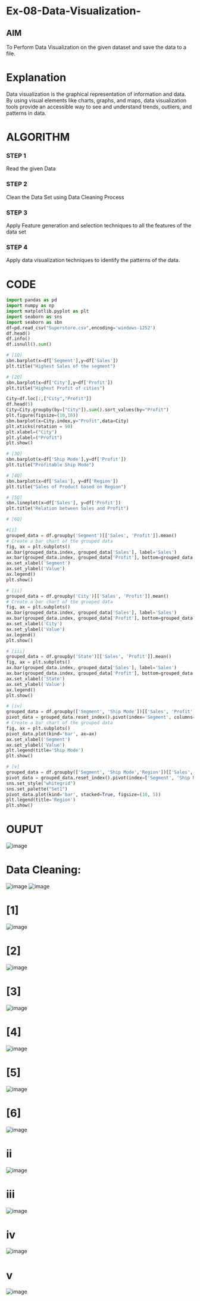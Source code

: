 # Ex-08-Data-Visualization-

## AIM
To Perform Data Visualization on the given dataset and save the data to a file. 

# Explanation
Data visualization is the graphical representation of information and data. By using visual elements like charts, graphs, and maps, data visualization tools provide an accessible way to see and understand trends, outliers, and patterns in data.

# ALGORITHM
### STEP 1
Read the given Data
### STEP 2
Clean the Data Set using Data Cleaning Process
### STEP 3
Apply Feature generation and selection techniques to all the features of the data set
### STEP 4
Apply data visualization techniques to identify the patterns of the data.


# CODE
```python
import pandas as pd
import numpy as np
import matplotlib.pyplot as plt
import seaborn as sns
import seaborn as sbn
df=pd.read_csv("Superstore.csv",encoding='windows-1252')
df.head()
df.info()
df.isnull().sum()

# [1Q]
sbn.barplot(x=df['Segment'],y=df['Sales'])
plt.title("Highest Sales of the segment")

# [2Q]
sbn.barplot(x=df['City'],y=df['Profit'])
plt.title("Highest Profit of cities")

City=df.loc[:,["City","Profit"]]
df.head(5)
City=City.groupby(by=["City"]).sum().sort_values(by="Profit")
plt.figure(figsize=(10,10))
sbn.barplot(x=City.index,y="Profit",data=City)
plt.xticks(rotation = 90)
plt.xlabel=("City")
plt.ylabel=("Profit")
plt.show()

# [3Q]
sbn.barplot(x=df['Ship Mode'],y=df['Profit'])
plt.title("Profitable Ship Mode")

# [4Q]
sbn.barplot(x=df['Sales'], y=df['Region'])
plt.title("Sales of Product based on Region")

# [5Q]
sbn.lineplot(x=df['Sales'], y=df['Profit'])
plt.title("Relation between Sales and Profit")

# [6Q] 

#[i]
grouped_data = df.groupby('Segment')[['Sales', 'Profit']].mean()
# Create a bar chart of the grouped data
fig, ax = plt.subplots()
ax.bar(grouped_data.index, grouped_data['Sales'], label='Sales')
ax.bar(grouped_data.index, grouped_data['Profit'], bottom=grouped_data['Sales'], label='Profit')
ax.set_xlabel('Segment')
ax.set_ylabel('Value')
ax.legend()
plt.show()

# [ii]
grouped_data = df.groupby('City')[['Sales', 'Profit']].mean()
# Create a bar chart of the grouped data
fig, ax = plt.subplots()
ax.bar(grouped_data.index, grouped_data['Sales'], label='Sales')
ax.bar(grouped_data.index, grouped_data['Profit'], bottom=grouped_data['Sales'], label='Profit')
ax.set_xlabel('City')
ax.set_ylabel('Value')
ax.legend()
plt.show()

# [iii]
grouped_data = df.groupby('State')[['Sales', 'Profit']].mean()
fig, ax = plt.subplots()
ax.bar(grouped_data.index, grouped_data['Sales'], label='Sales')
ax.bar(grouped_data.index, grouped_data['Profit'], bottom=grouped_data['Sales'], label='Profit')
ax.set_xlabel('State')
ax.set_ylabel('Value')
ax.legend()
plt.show()

# [iv]
grouped_data = df.groupby(['Segment', 'Ship Mode'])[['Sales', 'Profit']].mean()
pivot_data = grouped_data.reset_index().pivot(index='Segment', columns='Ship Mode', values=['Sales', 'Profit'])
# Create a bar chart of the grouped data
fig, ax = plt.subplots()
pivot_data.plot(kind='bar', ax=ax)
ax.set_xlabel('Segment')
ax.set_ylabel('Value')
plt.legend(title='Ship Mode')
plt.show()

# [v]
grouped_data = df.groupby(['Segment', 'Ship Mode','Region'])[['Sales', 'Profit']].mean()
pivot_data = grouped_data.reset_index().pivot(index=['Segment', 'Ship Mode'], columns='Region', values=['Sales', 'Profit'])
sns.set_style("whitegrid")
sns.set_palette("Set1")
pivot_data.plot(kind='bar', stacked=True, figsize=(10, 5))
plt.legend(title='Region')
plt.show()
```
# OUPUT
![image](https://github.com/R-Udayakumar/Ex-08-Data-Visualization-/assets/118708024/192863c9-aadf-41ff-8717-47617b505b9e)
# Data Cleaning:
![image](https://github.com/R-Udayakumar/Ex-08-Data-Visualization-/assets/118708024/91fa94b1-7a32-435b-ae04-3e135f6bd3a0)
![image](https://github.com/R-Udayakumar/Ex-08-Data-Visualization-/assets/118708024/4fbb23ca-396c-48f8-b29e-287206f63e2f)
# [1]
![image](https://github.com/R-Udayakumar/Ex-08-Data-Visualization-/assets/118708024/e33439e8-be46-49e4-a105-92c940595771)
# [2]
![image](https://github.com/R-Udayakumar/Ex-08-Data-Visualization-/assets/118708024/d6c5b745-002b-40da-bd04-4baf378edaa1)
# [3]
![image](https://github.com/R-Udayakumar/Ex-08-Data-Visualization-/assets/118708024/c6acd8c4-852a-471f-86c3-b71f33908b97)
# [4]
![image](https://github.com/R-Udayakumar/Ex-08-Data-Visualization-/assets/118708024/6b8115b1-46fc-4856-93ca-d949fea1b975)
# [5]
![image](https://github.com/R-Udayakumar/Ex-08-Data-Visualization-/assets/118708024/a3deefab-75e0-45d8-957d-e4d212bf6493)
# [6]
![image](https://github.com/R-Udayakumar/Ex-08-Data-Visualization-/assets/118708024/4b919251-d204-41ed-af54-8141c406409f)
# ii
![image](https://github.com/R-Udayakumar/Ex-08-Data-Visualization-/assets/118708024/bc33eaf3-ced2-4215-b78c-1d7f09e4685b)
# iii
![image](https://github.com/R-Udayakumar/Ex-08-Data-Visualization-/assets/118708024/629f80f2-174c-49ab-9d81-69d68418aae4)
# iv
![image](https://github.com/R-Udayakumar/Ex-08-Data-Visualization-/assets/118708024/3d75ec02-f25e-419d-88b7-6f451024a119)
# v
![image](https://github.com/R-Udayakumar/Ex-08-Data-Visualization-/assets/118708024/8490a297-3523-42ad-974d-a54e626d17df)
